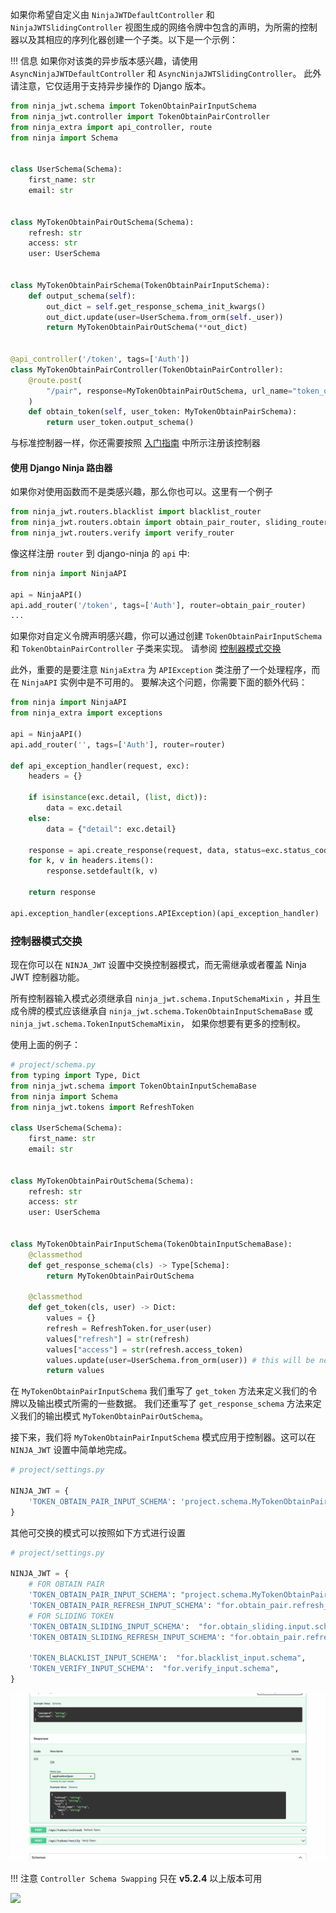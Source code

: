 如果你希望自定义由 `NinjaJWTDefaultController` 和 `NinjaJWTSlidingController`
视图生成的网络令牌中包含的声明，为所需的控制器以及其相应的序列化器创建一个子类。以下是一个示例：

!!! 信息
如果你对该类的异步版本感兴趣，请使用 `AsyncNinjaJWTDefaultController` 和 `AsyncNinjaJWTSlidingController`。
此外请注意，它仅适用于支持异步操作的 Django 版本。

```python
from ninja_jwt.schema import TokenObtainPairInputSchema
from ninja_jwt.controller import TokenObtainPairController
from ninja_extra import api_controller, route
from ninja import Schema


class UserSchema(Schema):
    first_name: str
    email: str


class MyTokenObtainPairOutSchema(Schema):
    refresh: str
    access: str
    user: UserSchema


class MyTokenObtainPairSchema(TokenObtainPairInputSchema):
    def output_schema(self):
        out_dict = self.get_response_schema_init_kwargs()
        out_dict.update(user=UserSchema.from_orm(self._user))
        return MyTokenObtainPairOutSchema(**out_dict)


@api_controller('/token', tags=['Auth'])
class MyTokenObtainPairController(TokenObtainPairController):
    @route.post(
        "/pair", response=MyTokenObtainPairOutSchema, url_name="token_obtain_pair"
    )
    def obtain_token(self, user_token: MyTokenObtainPairSchema):
        return user_token.output_schema()

```

与标准控制器一样，你还需要按照 [入门指南](getting_started.md) 中所示注册该控制器

#### 使用 Django Ninja 路由器

如果你对使用函数而不是类感兴趣，那么你也可以。这里有一个例子

```python
from ninja_jwt.routers.blacklist import blacklist_router
from ninja_jwt.routers.obtain import obtain_pair_router, sliding_router
from ninja_jwt.routers.verify import verify_router
```

像这样注册 `router` 到 django-ninja 的 `api` 中:

```python
from ninja import NinjaAPI

api = NinjaAPI()
api.add_router('/token', tags=['Auth'], router=obtain_pair_router)
...
```

如果你对自定义令牌声明感兴趣，你可以通过创建 `TokenObtainPairInputSchema` 和 `TokenObtainPairController` 子类来实现。 请参阅 [控制器模式交换](#控制器模式交换)

此外，重要的是要注意 `NinjaExtra` 为 `APIException` 类注册了一个处理程序，而在 `NinjaAPI` 实例中是不可用的。
要解决这个问题，你需要下面的额外代码：

```python
from ninja import NinjaAPI
from ninja_extra import exceptions

api = NinjaAPI()
api.add_router('', tags=['Auth'], router=router)

def api_exception_handler(request, exc):
    headers = {}

    if isinstance(exc.detail, (list, dict)):
        data = exc.detail
    else:
        data = {"detail": exc.detail}

    response = api.create_response(request, data, status=exc.status_code)
    for k, v in headers.items():
        response.setdefault(k, v)

    return response

api.exception_handler(exceptions.APIException)(api_exception_handler)
```

### 控制器模式交换

现在你可以在 `NINJA_JWT` 设置中交换控制器模式，而无需继承或者覆盖 Ninja JWT 控制器功能。

所有控制器输入模式必须继承自 `ninja_jwt.schema.InputSchemaMixin` ，并且生成令牌的模式应该继承自
 `ninja_jwt.schema.TokenObtainInputSchemaBase` 或 `ninja_jwt.schema.TokenInputSchemaMixin`， 如果你想要有更多的控制权。

使用上面的例子：

```python
# project/schema.py
from typing import Type, Dict
from ninja_jwt.schema import TokenObtainInputSchemaBase
from ninja import Schema
from ninja_jwt.tokens import RefreshToken

class UserSchema(Schema):
    first_name: str
    email: str


class MyTokenObtainPairOutSchema(Schema):
    refresh: str
    access: str
    user: UserSchema


class MyTokenObtainPairInputSchema(TokenObtainInputSchemaBase):
    @classmethod
    def get_response_schema(cls) -> Type[Schema]:
        return MyTokenObtainPairOutSchema

    @classmethod
    def get_token(cls, user) -> Dict:
        values = {}
        refresh = RefreshToken.for_user(user)
        values["refresh"] = str(refresh)
        values["access"] = str(refresh.access_token)
        values.update(user=UserSchema.from_orm(user)) # this will be needed when creating output schema
        return values
```

在 `MyTokenObtainPairInputSchema` 我们重写了 `get_token` 方法来定义我们的令牌以及输出模式所需的一些数据。
我们还重写了 `get_response_schema` 方法来定义我们的输出模式 `MyTokenObtainPairOutSchema`。

接下来，我们将 `MyTokenObtainPairInputSchema` 模式应用于控制器。这可以在 `NINJA_JWT` 设置中简单地完成。

```python
# project/settings.py

NINJA_JWT = {
    'TOKEN_OBTAIN_PAIR_INPUT_SCHEMA': 'project.schema.MyTokenObtainPairInputSchema',
}
```
其他可交换的模式可以按照如下方式进行设置
```python
# project/settings.py

NINJA_JWT = {
    # FOR OBTAIN PAIR
    'TOKEN_OBTAIN_PAIR_INPUT_SCHEMA': "project.schema.MyTokenObtainPairInputSchema",
    'TOKEN_OBTAIN_PAIR_REFRESH_INPUT_SCHEMA': "for.obtain_pair.refresh_input.schema",
    # FOR SLIDING TOKEN
    'TOKEN_OBTAIN_SLIDING_INPUT_SCHEMA':  "for.obtain_sliding.input.schema",
    'TOKEN_OBTAIN_SLIDING_REFRESH_INPUT_SCHEMA': "for.obtain_pair.refresh_input.schema",

    'TOKEN_BLACKLIST_INPUT_SCHEMA':  "for.blacklist_input.schema",
    'TOKEN_VERIFY_INPUT_SCHEMA':  "for.verify_input.schema",
}
```

![token_customization_git](./img/token_customize.gif)

!!! 注意
   `Controller Schema Swapping` 只在 **v5.2.4** 以上版本可用

<img style="object-fit: cover; object-position: 50% 50%;" loading="lazy" fetchpriority="auto" aria-hidden="true" draggable="false" src="https://picsum.photos/825/47.jpg">
